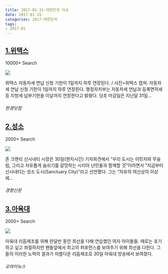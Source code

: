 ```yaml
---
title: 2017-01-31-대한민국 이슈
date: 2017-01-31-
categories: 2017-대한민국
tags: 
- 2017-01
---
```


[1.위택스](http://www.hankyung.com/news/app/newsview.php?aid=201702012882g)
--

10000+ Search

![](http:)

위택스 자동차세 연납 신청 기한이 1일까지 하루 연장된다. / 사진=위택스 캡쳐. 자동차세 연납 신청 기한이 1일까지 하루 연장된다. 행정자치부는 자동차세 연납과 등록면허세 등 지방세 납부기한을 이날까지 연장한다고 밝혔다. 당초 마감일은 지난달 31일...
###### 한경닷컴

[2.성소](http://news.khan.co.kr/kh_news/khan_art_view.html?artid=201701312253005&code=970201)
--

2000+ Search

![](http:)

존 크랜리 신시내티 시장은 30일(현지시간) 기자회견에서 “우리 도시는 이민자와 무슬림, 그리고 자유롭게 숨쉬기를 갈망하는 시리아 난민들과 함께할 것”이라면서 “지금부터 신시내티는 성소 도시(Sanctuary City)”라고 선언했다. 그는 “자유의 여신상의 이상에...
###### 경향신문

[3.아육대](http://www.ohmynews.com/NWS_Web/View/at_pg.aspx?CNTN_CD=A0002284313)
--

2000+ Search

![](http:)

아육대 리듬체조를 위해 한달반 동안 최선을 다해 연습했던 여자 아이돌들. 때로는 포기하고 싶고 좌절하지만 팬들앞에서 최고의 퍼포먼스를 보여주기 위해 최선을 다한다. 그들의 이러한 노력의 결과가 아름다운 리듬체조로 30일 아육대 방송에서 보여졌다.
###### 오마이뉴스

